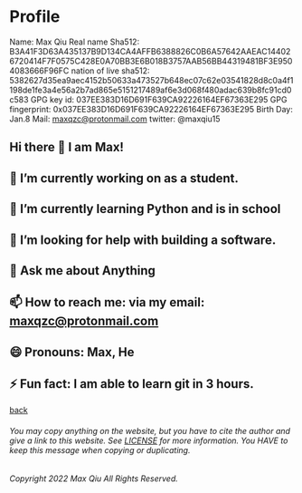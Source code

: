 ﻿# Profile

Name: Max Qiu 
Real name Sha512: B3A41F3D63A435137B9D134CA4AFFB6388826C0B6A57642AAEAC144026720414F7F0575C428E0A70BB3E6B018B3757AAB56BB44319481BF3E9504083666F96FC
nation of live sha512: 5382627d35ea9aec4152b50633a473527b648ec07c62e03541828d8c0a4f1198de1fe3a4e56a2b7ad865e5151217489af6e3d068f480adac639b8fc91cd0c583
GPG key id: 037EE383D16D691F639CA92226164EF67363E295
GPG fingerprint: 0x037EE383D16D691F639CA92226164EF67363E295
Birth Day: Jan.8
Mail: maxqzc@protonmail.com
twitter: @maxqiu15

## Hi there 👋 I am Max!
## 🔭 I’m currently working on as a student.
## 🌱 I’m currently learning Python and is in school
## 🤔 I’m looking for help with building a software.
## 💬 Ask me about Anything
## 📫 How to reach me: via my email: maxqzc@protonmail.com 
## 😄 Pronouns: Max, He
## ⚡ Fun fact: I am able to learn git in 3 hours.


[back](https://qqiumax.github.io/home/)


###### You may copy anything on the website, but you have to cite the author and give a link to this website. See [LICENSE](https://qqiumax.github.io/LICENSE) for more information. You HAVE to keep this message when copying or duplicating.

###### Copyright 2022 Max Qiu All Rights Reserved.